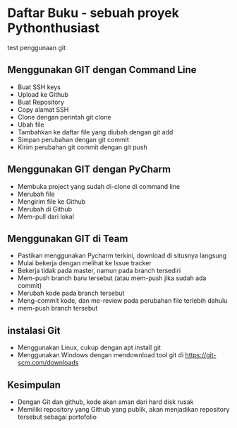 # Daftar Buku - sebuah proyek Pythonthusiast
test penggunaan git

## Menggunakan GIT dengan Command Line
- Buat SSH keys
- Upload ke Github
- Buat Repository
- Copy alamat SSH
- Clone dengan perintah git clone <alamat ssh>
- Ubah file
- Tambahkan ke daftar file yang diubah dengan git add
- Simpan perubahan dengan git commit
- Kirim perubahan git commit dengan git push

## Menggunakan GIT dengan PyCharm
- Membuka project yang sudah di-clone di command line
- Merubah file
- Mengirim file ke Github
- Merubah di Github
- Mem-pull dari lokal


## Menggunakan GIT di Team
- Pastikan menggunakan Pycharm terkini, download di situsnya langsung
- Mulai bekerja dengan melihat ke Issue tracker
- Bekerja tidak pada master, namun pada branch tersediri
- Mem-push branch baru tersebut (atau mem-push jika sudah ada commit)
- Merubah kode pada branch tersebut
- Meng-commit kode, dan me-review pada perubahan file terlebih dahulu
- mem-push branch tersebut

## instalasi Git
- Menggunakan Linux, cukup dengan apt install git
- Menggunakan Windows dengan mendownload tool git di https://git-scm.com/downloads

## Kesimpulan
- Dengan Git dan github, kode akan aman dari hard disk rusak
- Memiliki repository yang Github yang publik, akan menjadikan repository tersebut sebagai portofolio
